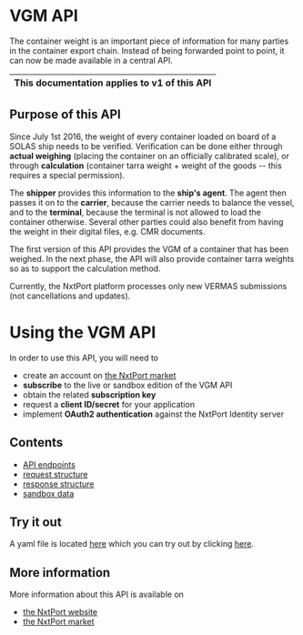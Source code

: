 # VGM API

The container weight is an important piece of information for many parties in the container export chain. Instead of being forwarded point to point, it can now be made available in a central API.

| This documentation applies to v1 of this API | 
| -------- |


## Purpose of this API

Since July 1st 2016, the weight of every container loaded on board of a SOLAS ship needs to be verified. Verification can be done either through **actual weighing** (placing the container on an officially calibrated scale), or through **calculation** (container tarra weight + weight of the goods -- this requires a special permission).

The **shipper** provides this information to the **ship's agent**. The agent then passes it on to the **carrier**, because the carrier needs to balance the vessel, and to the **terminal**, because the terminal is not allowed to load the container otherwise. Several other parties could also benefit from having the weight in their digital files, e.g. CMR documents.

The first version of this API provides the VGM of a container that has been weighed. In the next phase, the API will also provide container tarra weights so as to support the calculation method. 

Currently, the NxtPort platform processes only new VERMAS submissions (not cancellations and updates).

# Using the VGM API

In order to use this API, you will need to 
* create an account on [the NxtPort market](https://market.nxtport.eu)
* **subscribe** to the live or sandbox edition of the VGM API 
* obtain the related **subscription key**
* request a **client ID/secret** for your application
* implement **OAuth2 authentication** against the NxtPort Identity server

## Contents

* [API endpoints](./endpoints.md)
* [request structure](./requests.md)
* [response structure](./responses.md)
* [sandbox data](./data/samples.md)

## Try it out

A yaml file is located [here](https://nxtport.github.io/api/vgm.yaml) which you can try out by clicking [here](https://nxtport.github.io/?api=vgm).



## More information

More information about this API is available on
* [the NxtPort website](https://www.nxtport.eu)
* [the NxtPort market](https://market.nxtport.eu)
